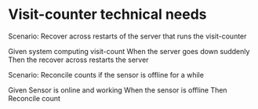 # Visit-counter technical needs

Scenario: Recover across restarts of the server
that runs the visit-counter

  Given system computing visit-count
  When the server goes down suddenly
  Then the recover across restarts the server

Scenario: Reconcile counts if the sensor is offline for a while

  Given Sensor is online
  and working
  When the sensor is offline
  Then Reconcile count
